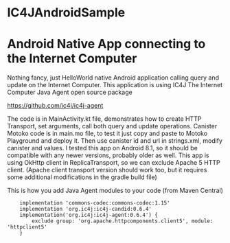 # IC4JAndroidSample
# Android Native App connecting to the Internet Computer

Nothing fancy, just HelloWorld native Android application calling query and update on the Internet Computer. 
This application is using IC4J The Internet Computer Java Agent open source package

<a href="https://github.com/ic4j/ic4j-agent">
https://github.com/ic4j/ic4j-agent
</a>

The code is in MainActivity.kt file, demonstrates how to create HTTP Transport, set arguments, call both query and update operations.
Canister Motoko code is in main.mo file, to test it just copy and paste to Motoko Playground and deploy it. Then use canister id and url in strings.xml, modify canister and values.
I tested this app on Android 8.1, so it should be compatible with any newer versions, probably older as well.
This app is using OkHttp client in ReplicaTransport, so we can exclude Apache 5 HTTP client. (Apache client transport version should work too, but it requires some additional modifications in the gradle build file)

This is how you add Java Agent modules to your code (from Maven Central)

```
    implementation 'commons-codec:commons-codec:1.15'
    implementation 'org.ic4j:ic4j-candid:0.6.4'
    implementation('org.ic4j:ic4j-agent:0.6.4') {
        exclude group: 'org.apache.httpcomponents.client5', module: 'httpclient5'
    }
```